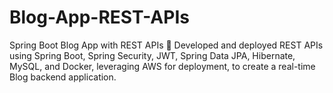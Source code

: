 # Blog-App-REST-APIs
Spring Boot Blog App with REST APIs
	Developed and deployed REST APIs using Spring Boot, Spring Security, JWT, Spring Data JPA, Hibernate, MySQL, and Docker, leveraging AWS for deployment, to create a real-time Blog backend application.

